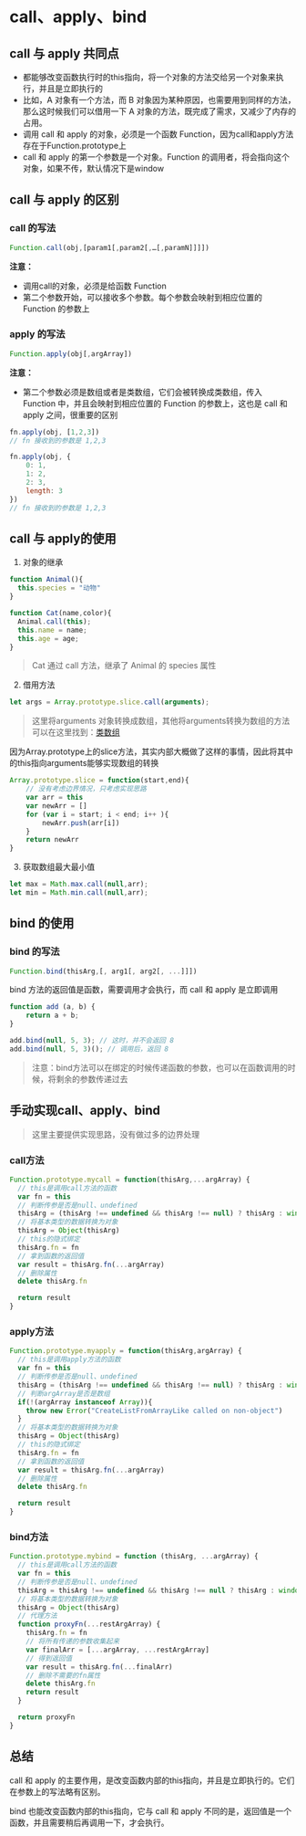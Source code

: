 # call、apply、bind

## call 与 apply 共同点

* 都能够改变函数执行时的this指向，将一个对象的方法交给另一个对象来执行，并且是立即执行的
* 比如，A 对象有一个方法，而 B 对象因为某种原因，也需要用到同样的方法，那么这时候我们可以借用一下 A 对象的方法，既完成了需求，又减少了内存的占用。
* 调用 call 和 apply 的对象，必须是一个函数 Function，因为call和apply方法存在于Function.prototype上
* call 和 apply 的第一个参数是一个对象。Function 的调用者，将会指向这个对象，如果不传，默认情况下是window

## call 与 apply 的区别

### call 的写法

```js
Function.call(obj,[param1[,param2[,…[,paramN]]]])
```

**注意：**

* 调用call的对象，必须是给函数 Function
* 第二个参数开始，可以接收多个参数。每个参数会映射到相应位置的 Function 的参数上

### apply 的写法

```js
Function.apply(obj[,argArray])
```

**注意：**

* 第二个参数必须是数组或者是类数组，它们会被转换成类数组，传入 Function 中，并且会映射到相应位置的 Function 的参数上，这也是 call 和 apply 之间，很重要的区别

```js
fn.apply(obj, [1,2,3])
// fn 接收到的参数是 1,2,3

fn.apply(obj, {
    0: 1,
    1: 2,
    2: 3,
    length: 3
})
// fn 接收到的参数是 1,2,3
```

## call 与 apply的使用

1. 对象的继承

```js
function Animal(){
  this.species = "动物"
}

function Cat(name,color){
  Animal.call(this);
  this.name = name;
  this.age = age;
}
```

> Cat 通过 call 方法，继承了 Animal 的 species 属性

2. 借用方法

```js
let args = Array.prototype.slice.call(arguments);
```

>  这里将arguments 对象转换成数组，其他将arguments转换为数组的方法可以在这里找到：[类数组](frontend/JavaScript/arrayLike.md)

因为Array.prototype上的slice方法，其实内部大概做了这样的事情，因此将其中的this指向arguments能够实现数组的转换

```js
Array.prototype.slice = function(start,end){
    // 没有考虑边界情况，只考虑实现思路
    var arr = this
    var newArr = []
    for (var i = start; i < end; i++ ){
        newArr.push(arr[i])
    }
    return newArr
}
```

3. 获取数组最大最小值

```js
let max = Math.max.call(null,arr);
let min = Math.min.call(null,arr);
```

## bind 的使用

### bind 的写法

```js
Function.bind(thisArg,[, arg1[, arg2[, ...]]])
```

bind 方法的返回值是函数，需要调用才会执行，而 call 和 apply 是立即调用

```js
function add (a, b) {
    return a + b;
}

add.bind(null, 5, 3); // 这时，并不会返回 8
add.bind(null, 5, 3)(); // 调用后，返回 8
```

> 注意：bind方法可以在绑定的时候传递函数的参数，也可以在函数调用的时候，将剩余的参数传递过去

## 手动实现call、apply、bind

> 这里主要提供实现思路，没有做过多的边界处理

### call方法

```js
Function.prototype.mycall = function(thisArg,...argArray) {
  // this是调用call方法的函数
  var fn = this
  // 判断传参是否是null、undefined
  thisArg = (thisArg !== undefined && thisArg !== null) ? thisArg : window
  // 将基本类型的数据转换为对象
  thisArg = Object(thisArg)
  // this的隐式绑定
  thisArg.fn = fn
  // 拿到函数的返回值
  var result = thisArg.fn(...argArray)
  // 删除属性
  delete thisArg.fn

  return result
}
```

### apply方法

```js
Function.prototype.myapply = function(thisArg,argArray) {
  // this是调用apply方法的函数
  var fn = this
  // 判断传参是否是null、undefined
  thisArg = (thisArg !== undefined && thisArg !== null) ? thisArg : window
  // 判断argArray是否是数组
  if(!(argArray instanceof Array)){
    throw new Error("CreateListFromArrayLike called on non-object")
  }
  // 将基本类型的数据转换为对象
  thisArg = Object(thisArg)
  // this的隐式绑定
  thisArg.fn = fn
  // 拿到函数的返回值
  var result = thisArg.fn(...argArray)
  // 删除属性
  delete thisArg.fn

  return result
}
```

### bind方法

```js
Function.prototype.mybind = function (thisArg, ...argArray) {
  // this是调用call方法的函数
  var fn = this
  // 判断传参是否是null、undefined
  thisArg = thisArg !== undefined && thisArg !== null ? thisArg : window
  // 将基本类型的数据转换为对象
  thisArg = Object(thisArg)
  // 代理方法
  function proxyFn(...restArgArray) {
    thisArg.fn = fn
    // 将所有传递的参数收集起来
    var finalArr = [...argArray, ...restArgArray]
    // 得到返回值
    var result = thisArg.fn(...finalArr)
    // 删除不需要的fn属性
    delete thisArg.fn
    return result
  }

  return proxyFn
}
```



## 总结

call 和 apply 的主要作用，是改变函数内部的this指向，并且是立即执行的。它们在参数上的写法略有区别。

bind 也能改变函数内部的this指向，它与 call 和 apply 不同的是，返回值是一个函数，并且需要稍后再调用一下，才会执行。